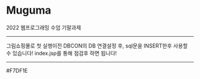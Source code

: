 # Muguma
2022 웹프로그래밍 수업 기말과제 
_______________________________________________________________________________

그림쇼핑몰로 첫 실행이전 DBCON의 DB 연결설정 후, sql문을 INSERT한후 사용할 수 있습니다!
index.jsp를 통해 점검후 하면 됩니다!
_______________________________________________________________________________
#F7DF1E 
